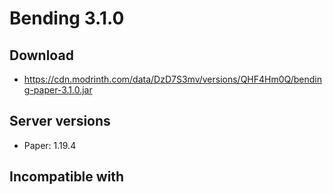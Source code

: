 # Bending 3.1.0

## Download
- https://cdn.modrinth.com/data/DzD7S3mv/versions/QHF4Hm0Q/bending-paper-3.1.0.jar

## Server versions
- Paper: 1.19.4

## Incompatible with